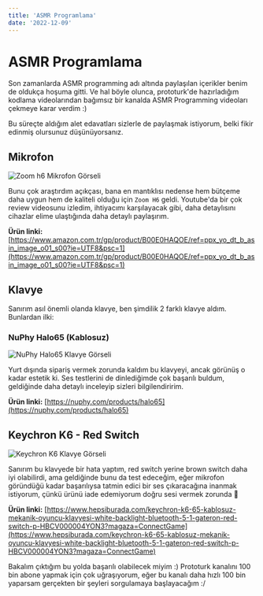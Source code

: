 ```yaml
---
title: 'ASMR Programlama'
date: '2022-12-09'
---
```


# ASMR Programlama

Son zamanlarda ASMR programming adı altında paylaşılan içerikler benim de oldukça hoşuma gitti. Ve hal böyle olunca, prototurk'de hazırladığım kodlama videolarından bağımsız bir kanalda ASMR Programming videoları çekmeye karar verdim :)

Bu süreçte aldığım alet edavatları sizlerle de paylaşmak istiyorum, belki fikir edinmiş olursunuz düşünüyorsanız.

## Mikrofon

![Zoom h6 Mikrofon Görseli](https://m.media-amazon.com/images/I/71XOL3pPs8L._AC_SL1498_.jpg)

Bunu çok araştırdım açıkçası, bana en mantıklısı nedense hem bütçeme daha uygun hem de kaliteli olduğu için `Zoom H6` geldi. Youtube'da bir çok review videosunu izledim, ihtiyacımı karşılayacak gibi, daha detaylısını cihazlar elime ulaştığında daha detaylı paylaşırım.

**Ürün linki:** [https://www.amazon.com.tr/gp/product/B00E0HAQOE/ref=ppx_yo_dt_b_asin_image_o01_s00?ie=UTF8&psc=1](https://www.amazon.com.tr/gp/product/B00E0HAQOE/ref=ppx_yo_dt_b_asin_image_o01_s00?ie=UTF8&psc=1)

## Klavye

Sanırım asıl önemli olanda klavye, ben şimdilik 2 farklı klavye aldım. Bunlardan ilki:

### NuPhy Halo65 (Kablosuz)

![NuPhy Halo65 Klavye Görseli](https://i.shgcdn.com/ac098641-1820-4242-82a1-027ae73fc5d3/-/format/auto/-/preview/3000x3000/-/quality/lighter/)

Yurt dışında sipariş vermek zorunda kaldım bu klavyeyi, ancak görünüş o kadar estetik ki. Ses testlerini de dinlediğimde çok başarılı buldum, geldiğinde daha detaylı inceleyip sizleri bilgilendiririm.

**Ürün linki:** [https://nuphy.com/products/halo65](https://nuphy.com/products/halo65)

## Keychron K6 - Red Switch

![Keychron K6 Klavye Görseli](https://cdn.shopify.com/s/files/1/0059/0630/1017/t/5/assets/keychronk6wirelessmechanicalkeyboard3-1646815621027.jpg?v=1646815636)

Sanırım bu klavyede bir hata yaptım, red switch yerine brown switch daha iyi olabilirdi, ama geldiğinde bunu da test edeceğim, eğer mikrofon göründüğü kadar başarılıysa tatmin edici bir ses çıkaracağına inanmak istiyorum, çünkü ürünü iade edemiyorum doğru sesi vermek zorunda 🤣

**Ürün linki:** [https://www.hepsiburada.com/keychron-k6-65-kablosuz-mekanik-oyuncu-klavyesi-white-backlight-bluetooth-5-1-gateron-red-switch-p-HBCV000004YON3?magaza=ConnectGame](https://www.hepsiburada.com/keychron-k6-65-kablosuz-mekanik-oyuncu-klavyesi-white-backlight-bluetooth-5-1-gateron-red-switch-p-HBCV000004YON3?magaza=ConnectGame)

Bakalım çıktığım bu yolda başarılı olabilecek miyim :) Prototurk kanalını 100 bin abone yapmak için çok uğraşıyorum, eğer bu kanalı daha hızlı 100 bin yaparsam gerçekten bir şeyleri sorgulamaya başlayacağım :/
